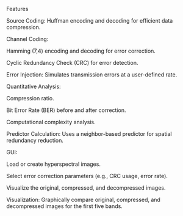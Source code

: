 Features

Source Coding: Huffman encoding and decoding for efficient data compression.

Channel Coding:

Hamming (7,4) encoding and decoding for error correction.

Cyclic Redundancy Check (CRC) for error detection.

Error Injection: Simulates transmission errors at a user-defined rate.

Quantitative Analysis:

Compression ratio.

Bit Error Rate (BER) before and after correction.

Computational complexity analysis.

Predictor Calculation: Uses a neighbor-based predictor for spatial redundancy reduction.

GUI:

Load or create hyperspectral images.

Select error correction parameters (e.g., CRC usage, error rate).

Visualize the original, compressed, and decompressed images.

Visualization: Graphically compare original, compressed, and decompressed images for the first five bands.
